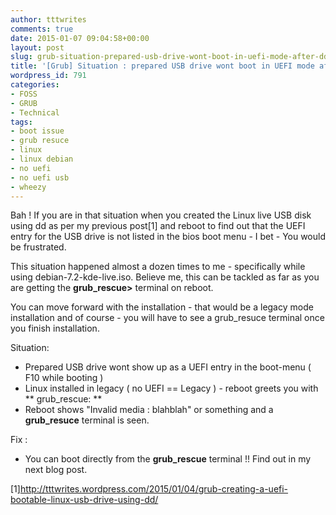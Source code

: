```yaml
---
author: tttwrites
comments: true
date: 2015-01-07 09:04:58+00:00
layout: post
slug: grub-situation-prepared-usb-drive-wont-boot-in-uefi-mode-after-dd
title: '[Grub] Situation : prepared USB drive wont boot in UEFI mode after dd.'
wordpress_id: 791
categories:
- FOSS
- GRUB
- Technical
tags:
- boot issue
- grub resuce
- linux
- linux debian
- no uefi
- no uefi usb
- wheezy
---
```


Bah ! If you are in that situation when you created the Linux live USB disk using dd as per my previous post[1] and reboot to find out that the UEFI entry for the USB drive is not listed in the bios boot menu - I bet - You would be frustrated. 

This situation happened almost a dozen times to me - specifically while using debian-7.2-kde-live.iso. Believe me, this can be tackled as far as you are getting the **grub_rescue>** terminal on reboot. 

You can move forward with the installation - that would be a legacy mode installation and of course - you will have to see a grub_resuce terminal once you finish installation.

Situation: 
* Prepared USB drive wont show up as a UEFI entry in the boot-menu ( F10 while booting ) 
* Linux installed in legacy ( no UEFI == Legacy ) - reboot greets you with ** grub_rescue: **
* Reboot shows "Invalid media : blahblah" or something and a **grub_resuce** terminal is seen.

Fix : 
* You can boot directly from the **grub_rescue** terminal !! Find out in my next blog post.

[1]http://tttwrites.wordpress.com/2015/01/04/grub-creating-a-uefi-bootable-linux-usb-drive-using-dd/
